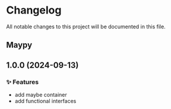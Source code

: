 # Changelog
All notable changes to this project will be documented in this file.
## Maypy

## 1.0.0 (2024-09-13)

### :sparkles: Features

- add maybe container
- add functional interfaces

